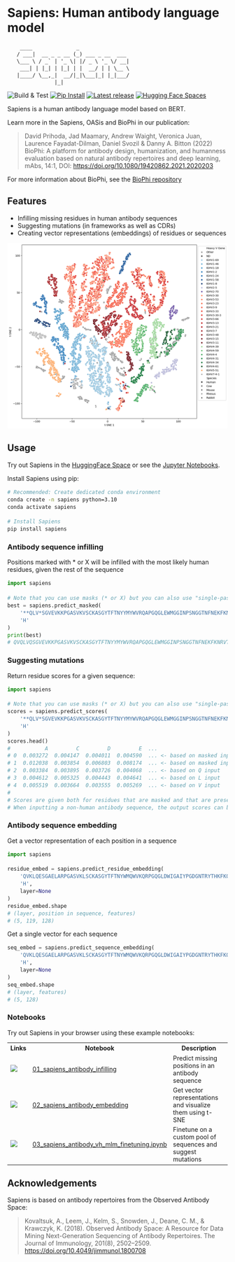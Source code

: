 # Sapiens: Human antibody language model

```
    ____              _                
   / ___|  __ _ _ __ (_) ___ _ __  ___ 
   \___ \ / _` | '_ \| |/ _ \ '_ \/ __|
    ___| | |_| | |_| | |  __/ | | \__ \
   |____/ \__,_|  __/|_|\___|_| |_|___/
               |_|                    
```

<p>
<img src="https://github.com/Merck/Sapiens/actions/workflows/python-package-conda.yml/badge.svg"
    alt="Build & Test"></a>
<a href="https://pypi.org/project/sapiens/">
    <img src="https://img.shields.io/pypi/dm/sapiens"
        alt="Pip Install"></a>
<a href="https://github.com/Merck/Sapiens/releases">
    <img src="https://img.shields.io/pypi/v/sapiens"
        alt="Latest release"></a>
<a href="https://huggingface.co/spaces/prihodad/biophi-sapiens1">
    <img src="https://img.shields.io/badge/🤗%20Spaces-prihodad/biophi--sapiens1-blue"
        alt="Hugging Face Spaces"></a>

</p>

Sapiens is a human antibody language model based on BERT.

Learn more in the Sapiens, OASis and BioPhi in our publication:

> David Prihoda, Jad Maamary, Andrew Waight, Veronica Juan, Laurence Fayadat-Dilman, Daniel Svozil & Danny A. Bitton (2022) 
> BioPhi: A platform for antibody design, humanization, and humanness evaluation based on natural antibody repertoires and deep learning, mAbs, 14:1, DOI: https://doi.org/10.1080/19420862.2021.2020203


For more information about BioPhi, see the [BioPhi repository](https://github.com/Merck/BioPhi)

## Features

- Infilling missing residues in human antibody sequences
- Suggesting mutations (in frameworks as well as CDRs)
- Creating vector representations (embeddings) of residues or sequences

![Sapiens Antibody t-SNE Example](notebooks/Embedding_t-SNE.png)

## Usage

Try out Sapiens in the [HuggingFace Space](https://huggingface.co/spaces/prihodad/biophi-sapiens1) or see the [Jupyter Notebooks](https://github.com/Merck/Sapiens?tab=readme-ov-file#notebooks).

Install Sapiens using pip:

```bash
# Recommended: Create dedicated conda environment
conda create -n sapiens python=3.10
conda activate sapiens

# Install Sapiens
pip install sapiens
```

### Antibody sequence infilling

Positions marked with * or X will be infilled with the most likely human residues, given the rest of the sequence

```python
import sapiens

# Note that you can use masks (* or X) but you can also use "single-pass" prediction without any mask tokens
best = sapiens.predict_masked(
    '**QLV*SGVEVKKPGASVKVSCKASGYTFTNYYMYWVRQAPGQGLEWMGGINPSNGGTNFNEKFKNRVTLTTDSSTTTAYMELKSLQFDDTAVYYCARRDYRFDMGFDYWGQGTTVTVSS',
    'H'
)
print(best)
# QVQLVQSGVEVKKPGASVKVSCKASGYTFTNYYMYWVRQAPGQGLEWMGGINPSNGGTNFNEKFKNRVTLTTDSSTTTAYMELKSLQFDDTAVYYCARRDYRFDMGFDYWGQGTTVTVSS
```

### Suggesting mutations

Return residue scores for a given sequence:

```python
import sapiens

# Note that you can use masks (* or X) but you can also use "single-pass" prediction without any mask tokens
scores = sapiens.predict_scores(
    '**QLV*SGVEVKKPGASVKVSCKASGYTFTNYYMYWVRQAPGQGLEWMGGINPSNGGTNFNEKFKNRVTLTTDSSTTTAYMELKSLQFDDTAVYYCARRDYRFDMGFDYWGQGTTVTVSS',
    'H'
)
scores.head()
#           A         C         D         E  ...
# 0  0.003272  0.004147  0.004011  0.004590  ... <- based on masked input
# 1  0.012038  0.003854  0.006803  0.008174  ... <- based on masked input
# 2  0.003384  0.003895  0.003726  0.004068  ... <- based on Q input
# 3  0.004612  0.005325  0.004443  0.004641  ... <- based on L input
# 4  0.005519  0.003664  0.003555  0.005269  ... <- based on V input
#
# Scores are given both for residues that are masked and that are present. 
# When inputting a non-human antibody sequence, the output scores can be used for humanization.
```

### Antibody sequence embedding

Get a vector representation of each position in a sequence

```python
import sapiens

residue_embed = sapiens.predict_residue_embedding(
    'QVKLQESGAELARPGASVKLSCKASGYTFTNYWMQWVKQRPGQGLDWIGAIYPGDGNTRYTHKFKGKATLTADKSSSTAYMQLSSLASEDSGVYYCARGEGNYAWFAYWGQGTTVTVSS', 
    'H', 
    layer=None
)
residue_embed.shape
# (layer, position in sequence, features)
# (5, 119, 128)
```

Get a single vector for each sequence

```python
seq_embed = sapiens.predict_sequence_embedding(
    'QVKLQESGAELARPGASVKLSCKASGYTFTNYWMQWVKQRPGQGLDWIGAIYPGDGNTRYTHKFKGKATLTADKSSSTAYMQLSSLASEDSGVYYCARGEGNYAWFAYWGQGTTVTVSS', 
    'H', 
    layer=None
)
seq_embed.shape
# (layer, features)
# (5, 128)
```

### Notebooks

Try out Sapiens in your browser using these example notebooks:

<table>
    <tr><th>Links</th><th>Notebook</th><th>Description</th></tr>
    <tr>
        <td>
            <a href="https://mybinder.org/v2/gh/Merck/Sapiens/main?labpath=notebooks%2F01_sapiens_antibody_infilling.ipynb"><img src="https://mybinder.org/badge_logo.svg" /></a>
        </td>
        <td><a href="notebooks/01_sapiens_antibody_infilling.ipynb">01_sapiens_antibody_infilling</a></td>
        <td>Predict missing positions in an antibody sequence</td>
    </tr>
    <tr>
        <td>
            <a href="https://mybinder.org/v2/gh/Merck/Sapiens/main?labpath=notebooks%2F02_sapiens_antibody_embedding.ipynb"><img src="https://mybinder.org/badge_logo.svg" /></a>
        </td>
        <td><a href="notebooks/02_sapiens_antibody_embedding.ipynb">02_sapiens_antibody_embedding</a></td>
        <td>Get vector representations and visualize them using t-SNE</td>
    </tr>
    <tr>
        <td>
            <a href="https://mybinder.org/v2/gh/Merck/Sapiens/main?labpath=notebooks%2F03_sapiens_antibody_vh_mlm_finetuning.ipynb"><img src="https://mybinder.org/badge_logo.svg" /></a>
        </td>
        <td><a href="notebooks/03_sapiens_antibody_vh_mlm_finetuning.ipynb">03_sapiens_antibody_vh_mlm_finetuning.ipynb</a></td>
        <td>Finetune on a custom pool of sequences and suggest mutations</td>
    </tr>
</table>

## Acknowledgements

Sapiens is based on antibody repertoires from the Observed Antibody Space:

> Kovaltsuk, A., Leem, J., Kelm, S., Snowden, J., Deane, C. M., & Krawczyk, K. (2018). Observed Antibody Space: A Resource for Data Mining Next-Generation Sequencing of Antibody Repertoires. The Journal of Immunology, 201(8), 2502–2509. https://doi.org/10.4049/jimmunol.1800708
